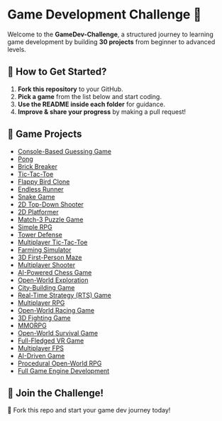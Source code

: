 # Game Development Challenge 🚀

Welcome to the **GameDev-Challenge**, a structured journey to learning game development by building **30 projects** from beginner to advanced levels.

## 📜 How to Get Started?
1. **Fork this repository** to your GitHub.
2. **Pick a game** from the list below and start coding.
3. **Use the README inside each folder** for guidance.
4. **Improve & share your progress** by making a pull request!

## 📂 Game Projects

- [Console-Based Guessing Game](./GameDev-Challenge/Console-Based%20Guessing%20Game) 
- [Pong](./GameDev-Challenge/Pong)
- [Brick Breaker](./GameDev-Challenge/Brick%20Breaker)
- [Tic-Tac-Toe](./GameDev-Challenge/Tic-Tac-Toe)
- [Flappy Bird Clone](./GameDev-Challenge/Flappy%20Bird%20Clone)
- [Endless Runner](./GameDev-Challenge/Endless%20Runner)
- [Snake Game](./GameDev-Challenge/Snake%20Game)
- [2D Top-Down Shooter](./GameDev-Challenge/2D%20Top-Down%20Shooter)
- [2D Platformer](./GameDev-Challenge/2D%20Platformer)
- [Match-3 Puzzle Game](./GameDev-Challenge/Match-3%20Puzzle%20Game)
- [Simple RPG](./GameDev-Challenge/Simple%20RPG)
- [Tower Defense](./GameDev-Challenge/Tower%20Defense)
- [Multiplayer Tic-Tac-Toe](./GameDev-Challenge/Multiplayer%20Tic-Tac-Toe)
- [Farming Simulator](./GameDev-Challenge/Farming%20Simulator)
- [3D First-Person Maze](./GameDev-Challenge/3D%20First-Person%20Maze)
- [Multiplayer Shooter](./GameDev-Challenge/Multiplayer%20Shooter)
- [AI-Powered Chess Game](./GameDev-Challenge/AI-Powered%20Chess%20Game)
- [Open-World Exploration](./GameDev-Challenge/Open-World%20Exploration)
- [City-Building Game](./GameDev-Challenge/City-Building%20Game)
- [Real-Time Strategy (RTS) Game](./GameDev-Challenge/Real-Time%20Strategy%20(RTS)%20Game)
- [Multiplayer RPG](./GameDev-Challenge/Multiplayer%20RPG)
- [Open-World Racing Game](./GameDev-Challenge/Open-World%20Racing%20Game)
- [3D Fighting Game](./GameDev-Challenge/3D%20Fighting%20Game)
- [MMORPG](./GameDev-Challenge/MMORPG)
- [Open-World Survival Game](./GameDev-Challenge/Open-World%20Survival%20Game)
- [Full-Fledged VR Game](./GameDev-Challenge/Full-Fledged%20VR%20Game)
- [Multiplayer FPS](./GameDev-Challenge/Multiplayer%20FPS)
- [AI-Driven Game](./GameDev-Challenge/AI-Driven%20Game)
- [Procedural Open-World RPG](./GameDev-Challenge/Procedural%20Open-World%20RPG)
- [Full Game Engine Development](./GameDev-Challenge/Full%20Game%20Engine%20Development)


## 📢 Join the Challenge!
🚀 Fork this repo and start your game dev journey today!
